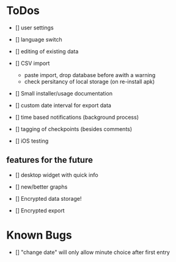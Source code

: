 # ToDos

* [] user settings 

* [] language switch

* [] editing of existing data

* [] CSV import
  - paste import, drop database before awith a warning
  - check persitancy of local storage (on re-install apk)

* [] Small installer/usage documentation

* [] custom date interval for export data

* [] time based notifications (background process)

* [] tagging of checkpoints (besides comments)

* [] iOS testing



## features for the future

* [] desktop widget with quick info

* [] new/better graphs

* [] Encrypted data storage!

* [] Encrypted export




# Known Bugs
* [] "change date" will only allow minute choice after first entry
